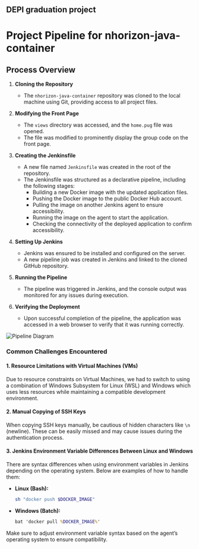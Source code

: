 ## DEPI graduation project
# Project Pipeline for nhorizon-java-container

## Process Overview

1. **Cloning the Repository**
   - The `nhorizon-java-container` repository was cloned to the local machine using Git, providing access to all project files.

2. **Modifying the Front Page**
   - The `views` directory was accessed, and the `home.pug` file was opened.
   - The file was modified to prominently display the group code on the front page.

3. **Creating the Jenkinsfile**
   - A new file named `Jenkinsfile` was created in the root of the repository.
   - The Jenkinsfile was structured as a declarative pipeline, including the following stages:
     - Building a new Docker image with the updated application files.
     - Pushing the Docker image to the public Docker Hub account.
     - Pulling the image on another Jenkins agent to ensure accessibility.
     - Running the image on the agent to start the application.
     - Checking the connectivity of the deployed application to confirm accessibility.

4. **Setting Up Jenkins**
   - Jenkins was ensured to be installed and configured on the server.
   - A new pipeline job was created in Jenkins and linked to the cloned GitHub repository.

5. **Running the Pipeline**
   - The pipeline was triggered in Jenkins, and the console output was monitored for any issues during execution.

6. **Verifying the Deployment**
   - Upon successful completion of the pipeline, the application was accessed in a web browser to verify that it was running correctly.

  ![Pipeline Diagram](https://drive.google.com/file/d/1t0fVbMFqw9tsC2oGs0GYBWtkm-CUyrKr/view?usp=sharing)

### Common Challenges Encountered

#### 1. **Resource Limitations with Virtual Machines (VMs)**
   Due to resource constraints on Virtual Machines, we had to switch to using a combination of Windows
    Subsystem for Linux (WSL) and Windows which uses less resources while maintaining a compatible development environment.

#### 2. **Manual Copying of SSH Keys**
   When copying SSH keys manually, be cautious of hidden characters like `\n` (newline). 
   These can be easily missed and may cause issues during the authentication process.

#### 3. **Jenkins Environment Variable Differences Between Linux and Windows**
   There are syntax differences when using environment variables in Jenkins depending on the operating system. 
   Below are examples of how to handle them:

   - **Linux (Bash):**
     ```bash
     sh "docker push $DOCKER_IMAGE"
     ```

   - **Windows (Batch):**
     ```bat
     bat 'docker pull %DOCKER_IMAGE%'
     ```

   Make sure to adjust environment variable syntax based on the agent’s operating system to ensure compatibility.
